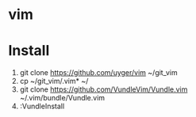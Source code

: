 # vim
# Install
1. git clone https://github.com/uyger/vim ~/git_vim
2. cp ~/git_vim/.vim* ~/
3. git clone https://github.com/VundleVim/Vundle.vim ~/.vim/bundle/Vundle.vim 
4. :VundleInstall
